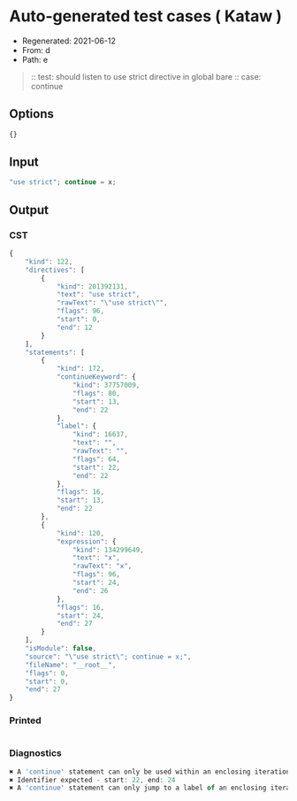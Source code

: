 # Auto-generated test cases ( Kataw )
- Regenerated: 2021-06-12
- From: d
- Path: e
> :: test: should listen to use strict directive in global bare
> :: case: continue
## Options

`````js
{}
`````
## Input

`````js
"use strict"; continue = x;
`````
## Output

### CST

```javascript
{
    "kind": 122,
    "directives": [
        {
            "kind": 201392131,
            "text": "use strict",
            "rawText": "\"use strict\"",
            "flags": 96,
            "start": 0,
            "end": 12
        }
    ],
    "statements": [
        {
            "kind": 172,
            "continueKeyword": {
                "kind": 37757009,
                "flags": 80,
                "start": 13,
                "end": 22
            },
            "label": {
                "kind": 16637,
                "text": "",
                "rawText": "",
                "flags": 64,
                "start": 22,
                "end": 22
            },
            "flags": 16,
            "start": 13,
            "end": 22
        },
        {
            "kind": 120,
            "expression": {
                "kind": 134299649,
                "text": "x",
                "rawText": "x",
                "flags": 96,
                "start": 24,
                "end": 26
            },
            "flags": 16,
            "start": 24,
            "end": 27
        }
    ],
    "isModule": false,
    "source": "\"use strict\"; continue = x;",
    "fileName": "__root__",
    "flags": 0,
    "start": 0,
    "end": 27
}
```

### Printed

```javascript

```

### Diagnostics

```javascript
✖ A 'continue' statement can only be used within an enclosing iteration statement. - start: 13, end: 22
✖ Identifier expected - start: 22, end: 24
✖ A 'continue' statement can only jump to a label of an enclosing iteration statement. - start: 13, end: 24

```

